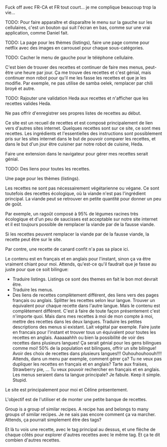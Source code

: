 Fuck off avec FR-CA et FR tout court... je me complique beaucoup trop la vie...

TODO: Pour faire apparaître et disparaître le menu sur la gauche sur les cellulaires, c'est un bouton qui suit l'écran en bas, comme sur une vrai application, comme Daniel fait.

TODO: La page pour les thèmes (listings), faire une page comme pour netflix avec des images en carrousel pour chaque sous-catégories.

TODO: Cacher le menu de gauche pour le téléphone cellulaire.

C'est bien de trouver des recettes et continuer de faire mes menus, peut-être une heure par jour. Ça me trouve des recettes et c'est génial, mais continuer mon robot pour qu'il me les fasse les recettes et que je les modifie. Par exemple, ne pas utilise de samba oelek, remplacer par chili broyé et autre.

TODO: Rajouter une validation Heda aux recettes et n'afficher que les recettes valides Heda.

Ne pas offrir d'enregistrer ses propres listes de recettes au début.

Ce site est un recueil de recettes et est composé principalement de lien vers d'autres sites internet.
Quelques recettes sont sur ce site, ce sont mes recettes.
Les ingrédients et l'essentielles des instructions sont possiblement pris sur les sites internet dans le but de pouvoir comparer les recettes, et dans le but d'un jour être cuisiner par notre robot de cuisine, Heda.

Faire une extension dans le navigateur pour gérer mes recettes serait génial.

TODO: Des liens pour toutes les recettes.

Une page pour les thèmes (listings).

Les recettes ne sont pas nécessairement végétarienne ou végane. Ce sont toutefois des recettes écologique, où la viande n'est pas l'ingrédient principal. La viande peut se retrouver en petite quantité pour donner un peu de goût.

Par exemple, un ragoût composé à 95% de légumes racines très écologique et d'un peu de saucisses est acceptable sur notre site internet et il est toujours possible de remplacer la viande par de la fausse viande.

Si les recettes peuvent remplacer la viande par de la fausse viande, la recette peut être sur le site.

Par contre, une recette de canard confit n'a pas sa place ici.

Le contenu est en français et en anglais pour l'instant, sinon ça va être vraiment chiant pour moi.
Attends, qu'est-ce qu'il faudrait que je fasse au juste pour que ce soit bilingue:
- Traduire listings. Listings ce sont des themes en fait le bon mot devrait être.
- Traduire les menus.
- Des liens de recettes complètement différent, des liens vers des pages français ou anglais. Splitter les recettes selon leur langue. Trouver un équivalent pour chaque recette dans l'autre langue. Mais le contenu est complètement différent. C'est à faire de toute façon présentement c'est n'importe quoi. Mais dans mes recettes à moi de mon compte à moi, mettre des recettes dans les deux langues.
Traduire les petites descriptions des menus si existant. Lait végétal par exemple.
Faire juste en francais pour l'instant et trouver tous un équivalent pour toutes les recettes en anglais.
Aaaaaahhh ou bien la possibilité de voir des recettes dans plusieurs langues! Ça serait génial pour les gens bilingues comme moi! 50% de la population est bilingues, offrir un site bilingue! Avoir des choix de recettes dans plusieurs langues!!! Ouhouhouhoouh!!!!
Attends, dans un menu par exemple, comment gérer ça? Tu ne veux pas dupliquer les recettes en français et en anglais? Tarte aux fraises, Strawberry pie, ...
Tu veux pouvoir rechercher en français et en anglais. Les menus seraient dans ta langue principale?
Je fabule. Keep it simple. Stupid.

Le site est principalement pour moi et Céline présentement.

L'objectif est de l'utiliser et de monter une petite banque de recettes.

Group is a group of similar recipes. A recipe has and belongs to many groups of similar recipes.
Je ne sais pas encore comment ça va marcher.
Attends, ça pourrait simplement être des tags?

Et là tu vois une recette, avec le tag principal au dessus, et une flèche de chaque côtés pour explorer d'autres recettes avec le même tag. Et ça te dit combien d'autres recettes.
